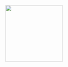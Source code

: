 <div align="center">
  <a href="https://github.com/AlexandreCotorobai">
  <img height="180em" src="https://github-readme-stats-gsjs-paksl8lxw-alexandrecotorobai.vercel.app/api/?username=AlexandreCotorobai&show_icons=true&theme=gradient&include_all_commits=true&count_private=true"/>
  <img height="180em" src="https://github-readme-stats-gsjs-paksl8lxw-alexandrecotorobai.vercel.app/api/top-langs/?username=AlexandreCotorobai&layout=compact&langs_count=7&theme=date_night/>
</div>
